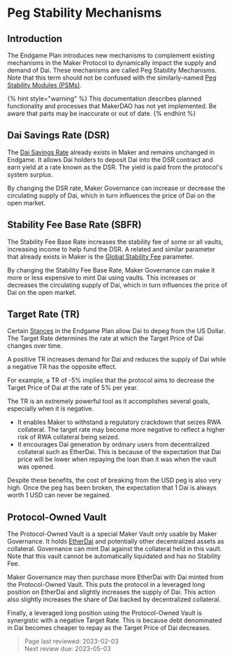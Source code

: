 # Peg Stability Mechanisms

## Introduction

The Endgame Plan introduces new mechanisms to complement existing mechanisms in the Maker Protocol to dynamically impact the supply and demand of Dai. These mechanisms are called Peg Stability Mechanisms. Note that this term should not be confused with the similarly-named [Peg Stability Modules (PSMs)](https://manual.makerdao.com/module-index/module-psm).

{% hint style="warning" %} This documentation describes planned functionality and processes that MakerDAO has not yet implemented. Be aware that parts may be inaccurate or out of date. {% endhint %}

## Dai Savings Rate (DSR)

The [Dai Savings Rate](https://manual.makerdao.com/parameter-index/core/param-dai-savings-rate) already exists in Maker and remains unchanged in Endgame. It allows Dai holders to deposit Dai into the DSR contract and earn yield at a rate known as the DSR. The yield is paid from the protocol's system surplus. 

By changing the DSR rate, Maker Governance can increase or decrease the circulating supply of Dai, which in turn influences the price of Dai on the open market.

## Stability Fee Base Rate (SBFR)

The Stability Fee Base Rate increases the stability fee of some or all vaults, increasing income to help fund the DSR. A related and similar parameter that already exists in Maker is the [Global Stability Fee](https://manual.makerdao.com/parameter-index/vault-risk/param-stability-fee#considerations) parameter.

By changing the Stability Fee Base Rate, Maker Governance can make it more or less expensive to mint Dai using vaults. This increases or decreases the circulating supply of Dai, which in turn influences the price of Dai on the open market.

## Target Rate (TR)

Certain [Stances](stances.md) in the Endgame Plan allow Dai to depeg from the US Dollar. The Target Rate determines the rate at which the Target Price of Dai changes over time. 

A positive TR increases demand for Dai and reduces the supply of Dai while a negative TR has the opposite effect.

For example, a TR of -5% implies that the protocol aims to decrease the Target Price of Dai at the rate of 5% per year. 

The TR is an extremely powerful tool as it accomplishes several goals, especially when it is negative.
 - It enables Maker to withstand a regulatory crackdown that seizes RWA collateral. The target rate may become more negative to reflect a higher risk of RWA collateral being seized.
 - It encourages Dai generation by ordinary users from decentralized collateral such as EtherDai. This is because of the expectation that Dai price will be lower when repaying the loan than it was when the vault was opened. 

Despite these benefits, the cost of breaking from the USD peg is also very high. Once the peg has been broken, the expectation that 1 Dai is always worth 1 USD can never be regained.

## Protocol-Owned Vault

The Protocol-Owned Vault is a special Maker Vault only usable by Maker Governance. It holds [EtherDai](../tokenomics/etherdai.md) and potentially other decentralized assets as collateral. Governance can mint Dai against the collateral held in this vault. Note that this vault cannot be automatically liquidated and has no Stability Fee.

Maker Governance may then purchase more EtherDai with Dai minted from the Protocol-Owned Vault. This puts the protocol in a leveraged long position on EtherDai and slightly increases the supply of Dai. This action also slightly increases the share of Dai backed by decentralized collateral. 

Finally, a leveraged long position using the Protocol-Owned Vault is synergistic with a negative Target Rate. This is because debt denominated in Dai becomes cheaper to repay as the Target Price of Dai decreases.


>Page last reviewed: 2023-02-03    
>Next review due: 2023-05-03  
